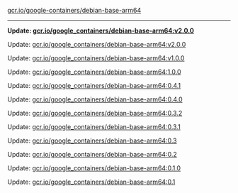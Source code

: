 [gcr.io/google-containers/debian-base-arm64](https://hub.docker.com/r/cruse/debian-base-arm64/tags/) 

----
**Update: [gcr.io/google_containers/debian-base-arm64:v2.0.0](https://hub.docker.com/r/cruse/debian-base-arm64/tags/)**

Update: [gcr.io/google_containers/debian-base-arm64:v2.0.0](https://hub.docker.com/r/cruse/debian-base-arm64/tags/)

Update: [gcr.io/google_containers/debian-base-arm64:v1.0.0](https://hub.docker.com/r/cruse/debian-base-arm64/tags/)

Update: [gcr.io/google_containers/debian-base-arm64:1.0.0](https://hub.docker.com/r/cruse/debian-base-arm64/tags/)

Update: [gcr.io/google_containers/debian-base-arm64:0.4.1](https://hub.docker.com/r/cruse/debian-base-arm64/tags/)

Update: [gcr.io/google_containers/debian-base-arm64:0.4.0](https://hub.docker.com/r/cruse/debian-base-arm64/tags/)

Update: [gcr.io/google_containers/debian-base-arm64:0.3.2](https://hub.docker.com/r/cruse/debian-base-arm64/tags/)

Update: [gcr.io/google_containers/debian-base-arm64:0.3.1](https://hub.docker.com/r/cruse/debian-base-arm64/tags/)

Update: [gcr.io/google_containers/debian-base-arm64:0.3](https://hub.docker.com/r/cruse/debian-base-arm64/tags/)

Update: [gcr.io/google_containers/debian-base-arm64:0.2](https://hub.docker.com/r/cruse/debian-base-arm64/tags/)

Update: [gcr.io/google_containers/debian-base-arm64:0.1.0](https://hub.docker.com/r/cruse/debian-base-arm64/tags/)

Update: [gcr.io/google_containers/debian-base-arm64:0.1](https://hub.docker.com/r/cruse/debian-base-arm64/tags/)


